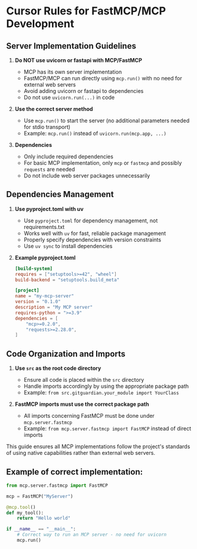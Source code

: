 # Cursor Rules for FastMCP/MCP Development

## Server Implementation Guidelines

1. **Do NOT use uvicorn or fastapi with MCP/FastMCP**
   - MCP has its own server implementation
   - FastMCP/MCP can run directly using `mcp.run()` with no need for external web servers
   - Avoid adding uvicorn or fastapi to dependencies
   - Do not use `uvicorn.run(...)` in code

2. **Use the correct server method**
   - Use `mcp.run()` to start the server (no additional parameters needed for stdio transport)
   - Example: `mcp.run()` instead of `uvicorn.run(mcp.app, ...)`

3. **Dependencies**
   - Only include required dependencies
   - For basic MCP implementation, only `mcp` or `fastmcp` and possibly `requests` are needed
   - Do not include web server packages unnecessarily

## Dependencies Management

1. **Use pyproject.toml with uv**
   - Use `pyproject.toml` for dependency management, not requirements.txt
   - Works well with `uv` for fast, reliable package management
   - Properly specify dependencies with version constraints
   - Use `uv sync` to install dependencies

2. **Example pyproject.toml**
   ```toml
   [build-system]
   requires = ["setuptools>=42", "wheel"]
   build-backend = "setuptools.build_meta"

   [project]
   name = "my-mcp-server"
   version = "0.1.0"
   description = "My MCP server"
   requires-python = ">=3.9"
   dependencies = [
       "mcp>=0.2.0",
       "requests>=2.28.0",
   ]
   ```

## Code Organization and Imports

1. **Use `src` as the root code directory**
   - Ensure all code is placed within the `src` directory
   - Handle imports accordingly by using the appropriate package path
   - Example: `from src.gitguardian.your_module import YourClass`

2. **FastMCP imports must use the correct package path**
   - All imports concerning FastMCP must be done under `mcp.server.fastmcp`
   - Example: `from mcp.server.fastmcp import FastMCP` instead of direct imports

This guide ensures all MCP implementations follow the project's standards of using native capabilities rather than external web servers.

## Example of correct implementation:

```python
from mcp.server.fastmcp import FastMCP

mcp = FastMCP("MyServer")

@mcp.tool()
def my_tool():
    return "Hello world"

if __name__ == "__main__":
    # Correct way to run an MCP server - no need for uvicorn
    mcp.run()
```